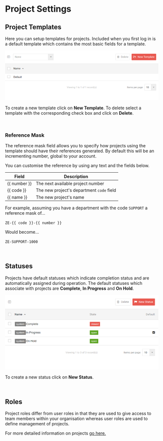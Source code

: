 # Project Settings

## Project Templates

Here you can setup templates for projects. Included when you first log in is a default template which contains the most basic fields for a template.

![projects01](/images/settings/projects01.png "Project Templates")

To create a new template click on **New Template**. To delete select a template with the corresponding check box and click on **Delete**.

&nbsp;

### Reference Mask

The reference mask field allows you to specify how projects using the template should have their references generated. By default this will be an incrementing number, global to your account. 

You can customise the reference by using any text and the fields below.

| Field        | Description |
| ------------ | ----------- |
| {{ number }} | The next available project number |
| {{ code }}   | The new project's department `code` field |
| {{ name }}   | The new project's name |

For example, assuming you have a department with the code `SUPPORT` a reference mask of...

`ZE-{{ code }}-{{ number }}`

Would become...

`ZE-SUPPORT-1000` 

&nbsp;

## Statuses

Projects have default statuses which indicate completion status and are automatically assigned during operation. The default statuses which associate with projects are **Complete**, **In Progress** and **On Hold**. 

![projects02](/images/settings/projects02.png "Project Statuses")
 
To create a new status click on **New Status**.

&nbsp;

## Roles

Project roles differ from user roles in that they are used to give access to team members within your organisation whereas user roles are used to define management of projects.



For more detailed information on projects [go here.](?file=Projects.md)

&nbsp;